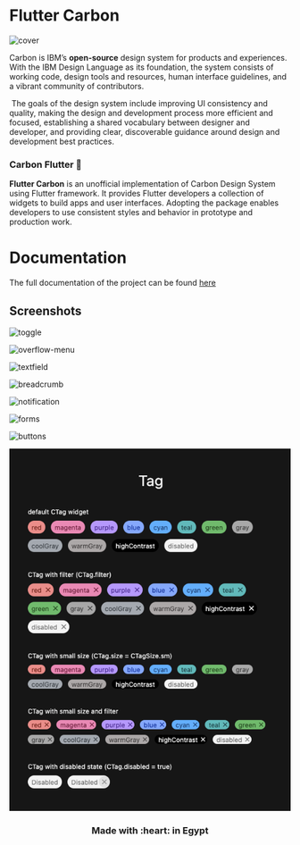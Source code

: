 # Flutter Carbon

![cover](md-assets/cover.png)

‌Carbon is IBM’s **open-source** design system for products and experiences. With the IBM Design Language as its foundation, the system consists of working code, design tools and resources, human interface guidelines, and a vibrant community of contributors.

‌
The goals of the design system include improving UI consistency and quality, making the design and development process more efficient and focused, establishing a shared vocabulary between designer and developer, and providing clear, discoverable guidance around design and development best practices.

### Carbon Flutter 💎

**Flutter Carbon** is an unofficial implementation of Carbon Design System using Flutter framework. It provides Flutter developers a collection of widgets to build apps and user interfaces. Adopting the package enables developers to use consistent styles and behavior in prototype and production work.

# Documentation

The full documentation of the project can be found [here](https://nour-eldin-shobier.gitbook.io/carbon-flutter/)

## Screenshots

![toggle](md-assets/toggle.png)

![overflow-menu](md-assets/overflow-menu.png)

![textfield](md-assets/textfield.png)

![breadcrumb](md-assets/breadcrumb.png)

![notification](md-assets/notification.png)

![forms](md-assets/forms.png)

![buttons](md-assets/buttons.png)

![tag](md-assets/tag.png)

<h3 align='center'>Made with :heart: in Egypt</h3>
